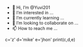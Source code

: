- 👋 Hi, I’m @Yuvi201
- 👀 I’m interested in ...
- 🌱 I’m currently learning ...
- 💞️ I’m looking to collaborate on ...
- 📫 How to reach me ...

<!---
Yuvi201/Yuvi201 is a ✨ special ✨ repository because its `README.md` (this file) appears on your GitHub profile.
You can click the Preview link to take a look at your changes.
--->
  c='z'
  d='mike'
  e='jhon'
  print(c,d,e)
  
